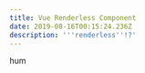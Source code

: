 ```yaml
---
title: Vue Renderless Component
date: 2019-08-16T00:15:24.236Z
description: '''renderless''!?'
---
```

hum
